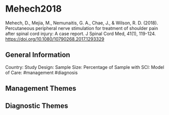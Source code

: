 # Mehech2018
Mehech, D., Mejia, M., Nemunaitis, G. A., Chae, J., & Wilson, R. D. (2018). Percutaneous peripheral nerve stimulation for treatment of shoulder pain after spinal cord injury: A case report. J Spinal Cord Med, 41(1), 119-124. https://doi.org/10.1080/10790268.2017.1293329 

## General Information
Country: 
Study Design: 
Sample Size: 
Percentage of Sample with SCI:
Model of Care: #management #diagnosis

## Management Themes


## Diagnostic Themes
